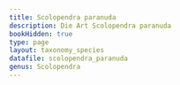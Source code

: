 ```yaml
---
title: Scolopendra paranuda
description: Die Art Scolopendra paranuda
bookHidden: true
type: page
layout: taxonomy_species
datafile: scolopendra_paranuda
genus: Scolopendra
---
```


